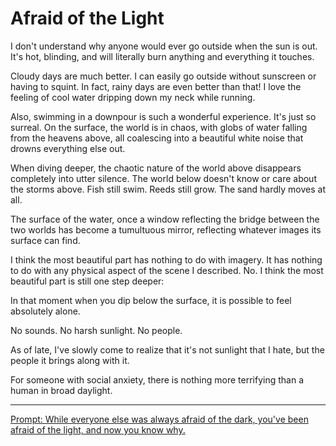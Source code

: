 # Afraid of the Light

I don't understand why anyone would ever go outside when the sun is out. It's hot, blinding, and will literally burn anything and everything it touches.

Cloudy days are much better. I can easily go outside without sunscreen or having to squint. In fact, rainy days are even better than that! I love the feeling of cool water dripping down my neck while running.

Also, swimming in a downpour is such a wonderful experience. It's just so surreal. On the surface, the world is in chaos, with globs of water falling from the heavens above, all coalescing into a beautiful white noise that drowns everything else out.

When diving deeper, the chaotic nature of the world above disappears completely into utter silence. The world below doesn't know or care about the storms above. Fish still swim. Reeds still grow. The sand hardly moves at all.

The surface of the water, once a window reflecting the bridge between the two worlds has become a tumultuous mirror, reflecting whatever images its surface can find.

I think the most beautiful part has nothing to do with imagery. It has nothing to do with any physical aspect of the scene I described. No. I think the most beautiful part is still one step deeper:

In that moment when you dip below the surface, it is possible to feel absolutely alone.

No sounds. No harsh sunlight. No people.

As of late, I've slowly come to realize that it's not sunlight that I hate, but the people it brings along with it.

For someone with social anxiety, there is nothing more terrifying than a human in broad daylight.

---

[Prompt: While everyone else was always afraid of the dark, you've been afraid of the light, and now you know why.](https://www.reddit.com/r/WritingPrompts/comments/hkjd9b/wp_while_everyone_else_was_always_afraid_of_the/fwt2su9/)
